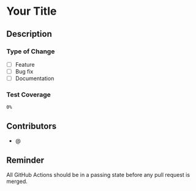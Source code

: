 <!-- TODO: Replace the title below -->
# Your Title

## Description

<!-- TODO: Write a description of the proposed changes -->

### Type of Change

<!-- TODO: Fill in the brackets with an `x` next to all types that apply to the proposed changes -->
- [ ] Feature
- [ ] Bug fix
- [ ] Documentation

### Test Coverage

<!-- TODO: Fill in the test coverage -->
`0%`

## Contributors

<!-- TODO: Add your GitHub username below and the GitHub usernames of all other contributors to the proposed changes -->
- @

## Reminder

All GitHub Actions should be in a passing state before any pull request is merged.